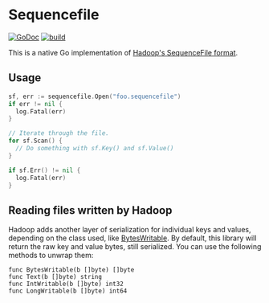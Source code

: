 Sequencefile
============

[![GoDoc](https://godoc.org/github.com/colinmarc/sequencefile/web?status.svg)](https://godoc.org/github.com/colinmarc/sequencefile) [![build](https://travis-ci.org/colinmarc/sequencefile.svg?branch=master)](https://travis-ci.org/colinmarc/sequencefile)

This is a native Go implementation of [Hadoop's SequenceFile format][1].

[1]: https://hadoop.apache.org/docs/current/api/org/apache/hadoop/io/SequenceFile.html

Usage
-----

```go
sf, err := sequencefile.Open("foo.sequencefile")
if err != nil {
  log.Fatal(err)
}

// Iterate through the file.
for sf.Scan() {
  // Do something with sf.Key() and sf.Value()
}

if sf.Err() != nil {
  log.Fatal(err)
}
```

Reading files written by Hadoop
-------------------------------

Hadoop adds another layer of serialization for individual keys and values,
depending on the class used, like [BytesWritable][2]. By default, this library
will return the raw key and value bytes, still serialized. You can use the
following methods to unwrap them:

```
func BytesWritable(b []byte) []byte
func Text(b []byte) string
func IntWritable(b []byte) int32
func LongWritable(b []byte) int64
```

[2]: https://hadoop.apache.org/docs/r2.6.1/api/org/apache/hadoop/io/BytesWritable.html
